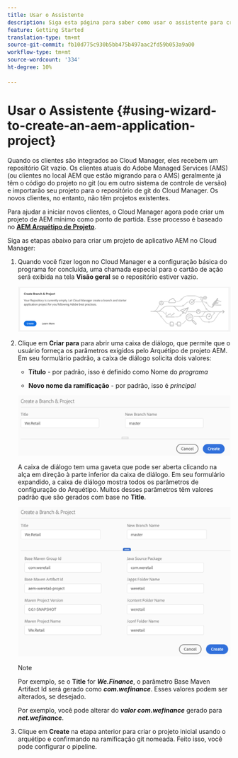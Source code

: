 ```yaml
---
title: Usar o Assistente
description: Siga esta página para saber como usar o assistente para criar um projeto de aplicativo AEM
feature: Getting Started
translation-type: tm+mt
source-git-commit: fb10d775c930b5bb475b497aac2fd59b053a9a00
workflow-type: tm+mt
source-wordcount: '334'
ht-degree: 10%

---
```



# Usar o Assistente {#using-wizard-to-create-an-aem-application-project}

Quando os clientes são integrados ao Cloud Manager, eles recebem um repositório Git vazio. Os clientes atuais do Adobe Managed Services (AMS) (ou clientes no local AEM que estão migrando para o AMS) geralmente já têm o código do projeto no git (ou em outro sistema de controle de versão) e importarão seu projeto para o repositório de git do Cloud Manager. Os novos clientes, no entanto, não têm projetos existentes.

Para ajudar a iniciar novos clientes, o Cloud Manager agora pode criar um projeto de AEM mínimo como ponto de partida. Esse processo é baseado no [**AEM Arquétipo de Projeto**](https://github.com/Adobe-Marketing-Cloud/aem-project-archetype).


Siga as etapas abaixo para criar um projeto de aplicativo AEM no Cloud Manager:

1. Quando você fizer logon no Cloud Manager e a configuração básica do programa for concluída, uma chamada especial para o cartão de ação será exibida na tela **Visão geral** se o repositório estiver vazio.

   ![](assets/image2018-10-3_14-29-44.png)

1. Clique em **Criar para** para abrir uma caixa de diálogo, que permite que o usuário forneça os parâmetros exigidos pelo Arquétipo de projeto AEM. Em seu formulário padrão, a caixa de diálogo solicita dois valores:

   * **Título**  - por padrão, isso é definido como Nome do  *programa*

   * **Novo nome da ramificação**  - por padrão, isso é  *principal*

   ![](assets/screen_shot_2018-10-08at55825am.png)

   A caixa de diálogo tem uma gaveta que pode ser aberta clicando na alça em direção à parte inferior da caixa de diálogo. Em seu formulário expandido, a caixa de diálogo mostra todos os parâmetros de configuração do Arquétipo. Muitos desses parâmetros têm valores padrão que são gerados com base no **Title**.

   ![](assets/screen_shot_2018-10-08at60032am.png)

   >[!NOTE]
   >
   >Por exemplo, se o **Title** for ***We.Finance***, o parâmetro Base Maven Artifact Id será gerado como ***com.wefinance***. Esses valores podem ser alterados, se desejado.
   >
   >
   >Por exemplo, você pode alterar do ***valor com.wefinance*** gerado para ***net.wefinance***.

1. Clique em **Create** na etapa anterior para criar o projeto inicial usando o arquétipo e confirmando na ramificação git nomeada. Feito isso, você pode configurar o pipeline.